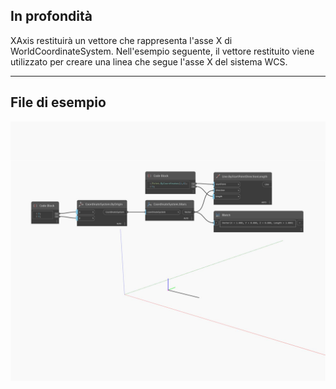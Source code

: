 ## In profondità
XAxis restituirà un vettore che rappresenta l'asse X di WorldCoordinateSystem. Nell'esempio seguente, il vettore restituito viene utilizzato per creare una linea che segue l'asse X del sistema WCS.
___
## File di esempio

![XAxis](./Autodesk.DesignScript.Geometry.CoordinateSystem.XAxis_img.jpg)


